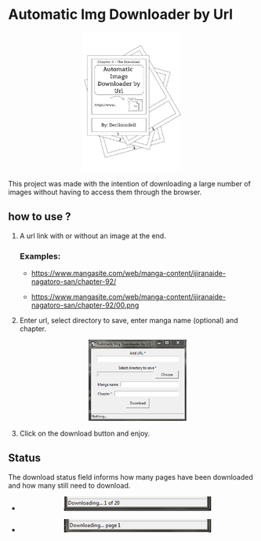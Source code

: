 # Automatic Img Downloader by Url
<p align="center">
  <img src="imgs/logo_img.png" width="200" alt="AIDU Logo"/>
</p>

This project was made with the intention of downloading a large number of images without having to access them through the browser.

## how to use ?

1. A url link with or without an image at the end.
    
    ### Examples:
    
    - https://www.mangasite.com/web/manga-content/ijiranaide-nagatoro-san/chapter-92/

    - https://www.mangasite.com/web/manga-content/ijiranaide-nagatoro-san/chapter-92/00.png

2. Enter url, select directory to save, enter manga name (optional) and chapter.

    <p align="center">
        <img src="imgs/screen1.png" width="200" alt="Screen1"/>
    </p>

3. Click on the download button and enjoy.

## Status

The download status field informs how many pages have been downloaded and how many still need to download.

- <p align="center">
    <img src="imgs/screen2.png" width="300" alt="Screen2"/>
</p>


- <p align="center">
    <img src="imgs/screen2_5.png" width="300" alt="Screen2_5"/>
</p>